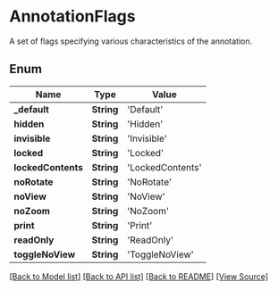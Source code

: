 # AnnotationFlags
A set of flags specifying various characteristics of the annotation.

## Enum
Name | Type | Value
------------ | ------------- | -------------
**_default** | **String** | 'Default'
**hidden** | **String** | 'Hidden'
**invisible** | **String** | 'Invisible'
**locked** | **String** | 'Locked'
**lockedContents** | **String** | 'LockedContents'
**noRotate** | **String** | 'NoRotate'
**noView** | **String** | 'NoView'
**noZoom** | **String** | 'NoZoom'
**print** | **String** | 'Print'
**readOnly** | **String** | 'ReadOnly'
**toggleNoView** | **String** | 'ToggleNoView'

[[Back to Model list]](../README.md#documentation-for-models) [[Back to API list]](../README.md#documentation-for-api-endpoints) [[Back to README]](../README.md) [[View Source]](../AsposePdfCloud/Models/AnnotationFlags.swift)

